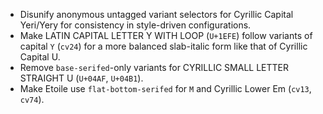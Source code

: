 * Disunify anonymous untagged variant selectors for Cyrillic Capital Yeri/Yery for consistency in style-driven configurations.
* Make LATIN CAPITAL LETTER Y WITH LOOP (`U+1EFE`) follow variants of capital `Y` (`cv24`) for a more balanced slab-italic form like that of Cyrillic Capital U.
* Remove `base-serifed`-only variants for CYRILLIC SMALL LETTER STRAIGHT U (`U+04AF`, `U+04B1`).
* Make Etoile use `flat-bottom-serifed` for `M` and Cyrillic Lower Em (`cv13`, `cv74`).
